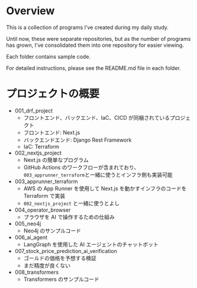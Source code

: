 # Overview

This is a collection of programs I've created during my daily study.

Until now, these were separate repositories, but as the number of programs has grown, I've consolidated them into one repository for easier viewing.

Each folder contains sample code.

For detailed instructions, please see the README.md file in each folder.

# プロジェクトの概要

- 001_drf_project
  - フロントエンド、バックエンド、IaC、CICD が同梱されているプロジェクト
  - フロントエンド: Next.js
  - バックエンドエンド: Django Rest Framework
  - IaC: Terraform
- 002_nextjs_project
  - Next.js の簡単なプログラム
  - GitHub Actions のワークフローが含まれており、`003_apprunner_terraform`と一緒に使うとインフラ側も実装可能
- 003_apprunner_terraform
  - AWS の App Runner を使用して Next.js を動かすインフラのコードを Terraform で実装
  - `002_nextjs_project` と一緒に使うとよし
- 004_operator_browser
  - ブラウザを AI で操作するための仕組み
- 005_neo4j
  - Neo4j のサンプルコード
- 006_ai_agent
  - LangGraph を使用した AI エージェントのチャットボット
- 007_stock_price_prediction_ai_verification
  - ゴールドの価格を予想する検証
  - まだ精度が良くない
- 008_transformers
  - Transformers のサンプルコード

#
